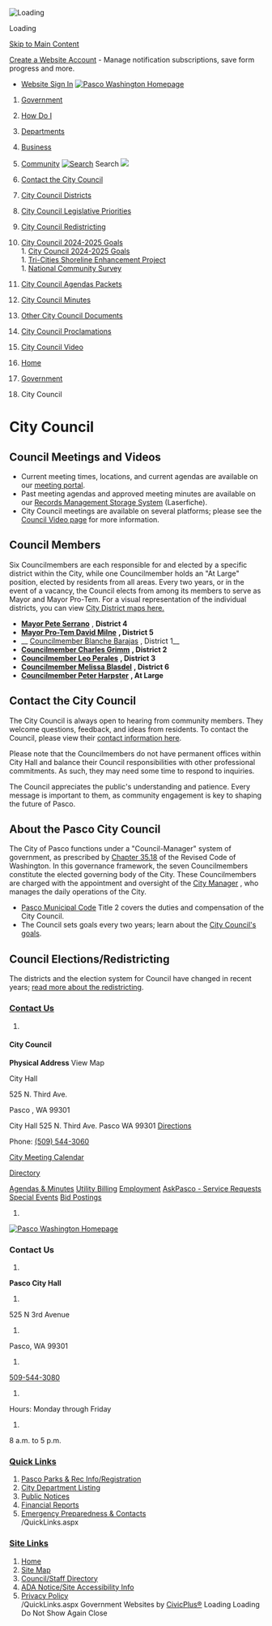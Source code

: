   ![Loading](images/ae7bab89a0ccc9f59ab35cf1d423ba0516e721e1acdc8b170f7160e157ebb442.ajax-loader.gif) 

Loading

  [Skip to Main Content](https://www.pasco-wa.gov/122/City-Council#cc17e5702c-1e30-454f-a1c9-09bc0c17f793)  

 [Create a Website Account](https://www.pasco-wa.gov/MyAccount/ProfileCreate)  - Manage notification subscriptions, save form progress and more.    

 *  [Website Sign In](https://www.pasco-wa.gov/MyAccount) 
  [![Pasco Washington Homepage](images/71a9072e532abf7c36da423cb38fd9573def95f785f22933f626cfac487b2c23.jpg)](https://www.pasco-wa.gov/122/City-Council)  

 1.  [Government](https://www.pasco-wa.gov/27/Government) 
 1.  [How Do I](https://www.pasco-wa.gov/8/How-Do-I) 
 1.  [Departments](https://www.pasco-wa.gov/1012/Departments) 
 1.  [Business](https://www.pasco-wa.gov/35/Business) 
 1.  [Community](https://www.pasco-wa.gov/1013/Community) 
  [![Search](images/3226f81531490e17970dec04b4edef14cb12766cbe1a95f65509280a4ee7864f.jpg)](https://www.pasco-wa.gov/Search/Results) Search  ![](images/3d6fda7c7dafb3bfbbcd75d9622b7c1851fc4c77b02fd48b7ecc0f74d68a4d31.jpg)  

 1.   [Contact the City Council](https://www.pasco-wa.gov/988/Contact-the-City-Council)  
 1.   [City Council Districts](https://www.pasco-wa.gov/123/City-Council-Districts)  
 1.   [City Council Legislative Priorities](https://www.pasco-wa.gov/847/City-Council-Legislative-Priorities)  
 1.   [City Council Redistricting](https://www.pasco-wa.gov/923/City-Council-Redistricting)  
 1.   [City Council 2024-2025 Goals](https://www.pasco-wa.gov/832/City-Council-2024-2025-Goals)  [](https://www.pasco-wa.gov/122/City-Council)  
    1.   [City Council 2024-2025 Goals](https://www.pasco-wa.gov/832/City-Council-Goals)  
    1.   [Tri-Cities Shoreline Enhancement Project](https://www.youtube.com/watch?v=zzZLW06LiBo)  
    1.   [National Community Survey](https://www.pasco-wa.gov/979/National-Community-Survey)  
 1.   [City Council Agendas Packets](https://www.pasco-wa.gov/868/City-Council-Agendas-Packets)  
 1.   [City Council Minutes](https://docs.pasco-wa.gov/WebLink/Browse.aspx?id=114956&dbid=0&repo=CityofPasco)  
 1.   [Other City Council Documents](https://docs.pasco-wa.gov/WebLink/Browse.aspx?id=114938&dbid=0&repo=CityofPasco)  
 1.   [City Council Proclamations](https://www.pasco-wa.gov/forms.aspx?FID=193)  
 1.   [City Council Video](https://www.pasco-wa.gov/1552/City-Council-Video)  

 1.  [Home](https://www.pasco-wa.gov/122/City-Council) 
 1.  [Government](https://www.pasco-wa.gov/27/Government) 
 1. City Council

# City Council

## Council Meetings and Videos

 * Current meeting times, locations, and current agendas are available on our [meeting portal](https://pasco.civicweb.net/Portal/MeetingTypeList.aspx).
 * Past meeting agendas and approved meeting minutes are available on our [Records Management Storage System](https://docs.pasco-wa.gov/WebLink/Browse.aspx?id=114938&dbid=0&repo=CityofPasco) (Laserfiche). 
 * City Council meetings are available on several platforms; please see the [Council Video page](https://www.pasco-wa.gov/1552/City-Council-Video) for more information.

## Council Members

Six Councilmembers are each responsible for and elected by a specific district within the City, while one Councilmember holds an "At Large" position, elected by residents from all areas. Every two years, or in the event of a vacancy, the Council elects from among its members to serve as Mayor and Mayor Pro-Tem. For a visual representation of the individual districts, you can view [City District maps here.](https://storymaps.arcgis.com/stories/f60f1947ca884745858550f70441e92c) 

 *  [__Mayor Pete Serrano__](https://storymaps.arcgis.com/stories/f60f1947ca884745858550f70441e92c#ref-n-vOFbR9) , __District 4__ 
 *  [__Mayor Pro-Tem David Milne__](https://storymaps.arcgis.com/stories/f60f1947ca884745858550f70441e92c#ref-n-8vkvHG)  __, District 5__ 
 *  __ [Councilmember Blanche Barajas](https://storymaps.arcgis.com/stories/f60f1947ca884745858550f70441e92c#ref-n-SBQHCS) , District 1__ 
 *  [__Councilmember Charles Grimm__](https://storymaps.arcgis.com/stories/f60f1947ca884745858550f70441e92c#ref-n-EVK2C7)  __, District 2__ 
 *  [__Councilmember Leo Perales__](https://storymaps.arcgis.com/stories/f60f1947ca884745858550f70441e92c#ref-n-pnBy7S)  __, District 3__ 
 *  [__Councilmember Melissa Blasdel__](https://storymaps.arcgis.com/stories/f60f1947ca884745858550f70441e92c#ref-n-Y7ITXM)  __, District 6__ 
 *  [__Councilmember Peter Harpster__](https://storymaps.arcgis.com/stories/f60f1947ca884745858550f70441e92c#ref-n-htB0hN)  __, At Large__ 

## Contact the City Council

The City Council is always open to hearing from community members. They welcome questions, feedback, and ideas from residents. To contact the Council, please view their [contact information here](https://www.pasco-wa.gov/988/Contact-the-City-Council).

Please note that the Councilmembers do not have permanent offices within City Hall and balance their Council responsibilities with other professional commitments. As such, they may need some time to respond to inquiries.

The Council appreciates the public's understanding and patience. Every message is important to them, as community engagement is key to shaping the future of Pasco.

## About the Pasco City Council

The City of Pasco functions under a "Council-Manager" system of government, as prescribed by [Chapter 35.18](http://apps.leg.wa.gov/rcw/default.aspx?cite=35.18) of the Revised Code of Washington. In this governance framework, the seven Councilmembers constitute the elected governing body of the City. These Councilmembers are charged with the appointment and oversight of the [City Manager](https://www.pasco-wa.gov/136) , who manages the daily operations of the City.

 *  [Pasco Municipal Code](https://pasco.municipal.codes/PMC/2) Title 2 covers the duties and compensation of the City Council.
 * The Council sets goals every two years; learn about the [City Council's goals](https://www.pasco-wa.gov/832/City-Council-2024-2025-Goals).

## Council Elections/Redistricting

The districts and the election system for Council have changed in recent years; [read more about the redistricting](https://www.pasco-wa.gov/923/City-Council-Election-System).

###  [Contact Us](https://www.pasco-wa.gov/Directory.aspx) 

 1.    

#### City Council   

  __Physical Address__ View Map   

 City Hall    

 525 N. Third Ave.    

 Pasco , WA 99301    

 City Hall 525 N. Third Ave. Pasco WA 99301  [Directions](https://www.google.com/maps/place/City+Hall+525+N.+Third+Ave.+Pasco+WA+99301)     

 Phone: [(509) 544-3060]()     

 [City Meeting Calendar](https://www.pasco-wa.gov/Calendar.aspx)    

  [Directory](https://www.pasco-wa.gov/directory.aspx?did=26)     

  [Agendas & Minutes](https://pasco.civicweb.net/Portal)   [Utility Billing](https://www.pasco-wa.gov/150/Utility-Billing)   [Employment](https://www.governmentjobs.com/careers/pasco-wa)   [AskPasco - Service Requests](https://www.pasco-wa.gov/1108/AskPasco)   [Special Events](https://www.pasco-wa.gov/514/Special-Events-Seasonal-Programs)   [Bid Postings](https://www.pasco-wa.gov/Bids.aspx)  

 1.    

 [![Pasco Washington Homepage](images/d255eec1ef8de114287db57de11933628e0dfa3c03fc80b0b1d0ff3de7b8b85a.jpg)](https://www.pasco-wa.gov/122/City-Council)    

### Contact Us

 1.    

 __Pasco City Hall__    

 1.    

525 N 3rd Avenue   

 1.    

Pasco, WA 99301   

 1.    

 [509-544-3080]()    

 1.    

Hours: Monday through Friday   

 1.    

8 a.m. to 5 p.m.   

###  [Quick Links](https://www.pasco-wa.gov/QuickLinks.aspx?CID=1) 

 1.  [Pasco Parks & Rec Info/Registration](http://www.pascoparksandrec.com)  
 1.  [City Department Listing](http://www.pasco-wa.gov/index.aspx?nid=138)  
 1.  [Public Notices](https://www.pasco-wa.gov/index.aspx?NID=663)  
 1.  [Financial Reports](https://www.pasco-wa.gov/index.aspx?NID=255)  
 1.  [Emergency Preparedness & Contacts](https://www.pasco-wa.gov/index.aspx?nid=313)  
 /QuickLinks.aspx 

###  [Site Links](https://www.pasco-wa.gov/QuickLinks.aspx?CID=107) 

 1.  [Home](https://www.pasco-wa.gov/122/City-Council)  
 1.  [Site Map](https://www.pasco-wa.gov/sitemap)  
 1.  [Council/Staff Directory](https://www.pasco-wa.gov/directory.aspx)  
 1.  [ADA Notice/Site Accessibility Info](https://www.pasco-wa.gov/762/Accessibility)  
 1.  [Privacy Policy](https://www.pasco-wa.gov/site/privacy)  
 /QuickLinks.aspx Government Websites by [CivicPlus®](https://connect.civicplus.com/referral)  Loading Loading Do Not Show Again Close 

  []()  []()  